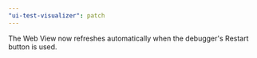 ```yaml
---
"ui-test-visualizer": patch
---
```


The Web View now refreshes automatically when the debugger's Restart button is used.
